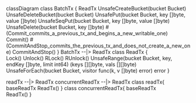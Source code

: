 classDiagram
class BatchTx {
  ReadTx
  UnsafeCreateBucket(bucket Bucket)
  UnsafeDeleteBucket(bucket Bucket)
  UnsafePut(bucket Bucket, key []byte, value []byte)
  UnsafeSeqPut(bucket Bucket, key []byte, value []byte)
  UnsafeDelete(bucket Bucket, key []byte)
  #(Commit_commits_a_previous_tx_and_begins_a_new_writable_one)
  Commit()
  #(CommitAndStop_commits_the_previous_tx_and_does_not_create_a_new_one)
  CommitAndStop()
}
BatchTx --|> ReadTx
class ReadTx {                                                                                                                                                                                                       
  Lock()
  Unlock()
  RLock()
  RUnlock()
  UnsafeRange(bucket Bucket, key, endKey []byte, limit int64) (keys [][]byte, vals [][]byte)
  UnsafeForEach(bucket Bucket, visitor func(k, v []byte) error) error
}

readTx --|> ReadTx
concurrentReadTx --|> ReadTx
class readTx{
    baseReadTx
    ReadTx()
}
class concurrentReadTx{
    baseReadTx  
    ReadTx()
}

